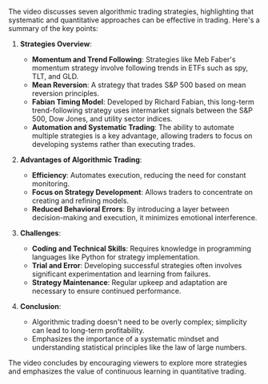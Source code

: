 The video discusses seven algorithmic trading strategies, highlighting that systematic and quantitative approaches can be effective in trading. Here's a summary of the key points:

1. **Strategies Overview**:
   - **Momentum and Trend Following**: Strategies like Meb Faber's momentum strategy involve following trends in ETFs such as spy, TLT, and GLD.
   - **Mean Reversion**: A strategy that trades S&P 500 based on mean reversion principles.
   - **Fabian Timing Model**: Developed by Richard Fabian, this long-term trend-following strategy uses intermarket signals between the S&P 500, Dow Jones, and utility sector indices.
   - **Automation and Systematic Trading**: The ability to automate multiple strategies is a key advantage, allowing traders to focus on developing systems rather than executing trades.

2. **Advantages of Algorithmic Trading**:
   - **Efficiency**: Automates execution, reducing the need for constant monitoring.
   - **Focus on Strategy Development**: Allows traders to concentrate on creating and refining models.
   - **Reduced Behavioral Errors**: By introducing a layer between decision-making and execution, it minimizes emotional interference.

3. **Challenges**:
   - **Coding and Technical Skills**: Requires knowledge in programming languages like Python for strategy implementation.
   - **Trial and Error**: Developing successful strategies often involves significant experimentation and learning from failures.
   - **Strategy Maintenance**: Regular upkeep and adaptation are necessary to ensure continued performance.

4. **Conclusion**:
   - Algorithmic trading doesn't need to be overly complex; simplicity can lead to long-term profitability.
   - Emphasizes the importance of a systematic mindset and understanding statistical principles like the law of large numbers.

The video concludes by encouraging viewers to explore more strategies and emphasizes the value of continuous learning in quantitative trading.
